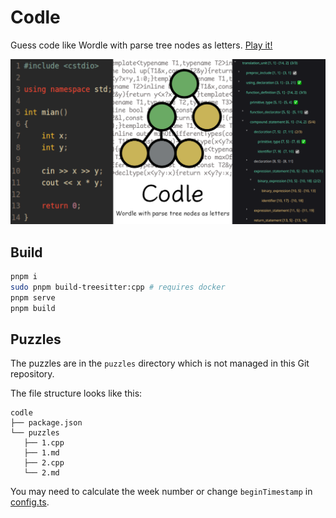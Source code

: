 # Codle

Guess code like Wordle with parse tree nodes as letters. [Play it!](https://codle.ouuan.moe)

[![preview image](public/images/og-image.png)](https://codle.ouuan.moe)

## Build

```bash
pnpm i
sudo pnpm build-treesitter:cpp # requires docker
pnpm serve
pnpm build
```

## Puzzles

The puzzles are in the `puzzles` directory which is not managed in this Git repository.

The file structure looks like this:

```
codle
├── package.json
└── puzzles
   ├── 1.cpp
   ├── 1.md
   ├── 2.cpp
   └── 2.md
```

You may need to calculate the week number or change `beginTimestamp` in [config.ts](config.ts).
